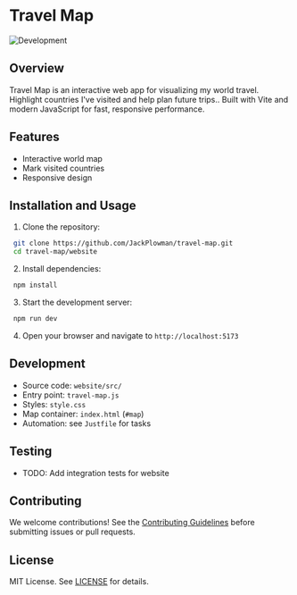 # Travel Map

![Development](https://img.shields.io/badge/Development-8A2BE2?style=for-the-badge&color=ff9500&label=Status)

## Overview

Travel Map is an interactive web app for visualizing my world travel. Highlight countries I've visited and help plan future trips.. Built with Vite and modern JavaScript for fast, responsive performance.

## Features

- Interactive world map
- Mark visited countries
- Responsive design

## Installation and Usage

1. Clone the repository:

```bash
 git clone https://github.com/JackPlowman/travel-map.git
 cd travel-map/website
```

2. Install dependencies:

```bash
 npm install
```

3. Start the development server:

```bash
 npm run dev
```

4. Open your browser and navigate to `http://localhost:5173`

## Development

- Source code: `website/src/`
- Entry point: `travel-map.js`
- Styles: `style.css`
- Map container: `index.html` (`#map`)
- Automation: see `Justfile` for tasks

## Testing

- TODO: Add integration tests for website

## Contributing

We welcome contributions! See the [Contributing Guidelines](docs/CONTRIBUTING.md) before submitting issues or pull requests.

## License

MIT License. See [LICENSE](LICENSE) for details.
